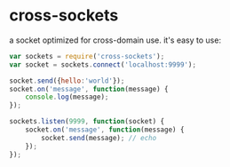 # cross-sockets

a socket optimized for cross-domain use. it's easy to use:

``` js
var sockets = require('cross-sockets');
var socket = sockets.connect('localhost:9999');

socket.send({hello:'world'});
socket.on('message', function(message) {
	console.log(message);
});

sockets.listen(9999, function(socket) {
	socket.on('message', function(message) {
		socket.send(message); // echo
	});
});
```